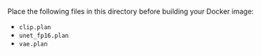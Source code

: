 Place the following files in this directory before building your Docker image:

- `clip.plan`
- `unet_fp16.plan`
- `vae.plan`